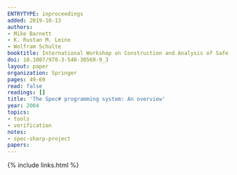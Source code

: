 ```yaml
---
ENTRYTYPE: inproceedings
added: 2019-10-13
authors:
- Mike Barnett
- K. Rustan M. Leino
- Wolfram Schulte
booktitle: International Workshop on Construction and Analysis of Safe, Secure, and Interoperable Smart Devices
doi: 10.1007/978-3-540-30569-9_3
layout: paper
organization: Springer
pages: 49-69
read: false
readings: []
title: 'The Spec# programming system: An overview'
year: 2004
topics:
- tools
- verification
notes:
- spec-sharp-project
papers:
---
```


{% include links.html %}
